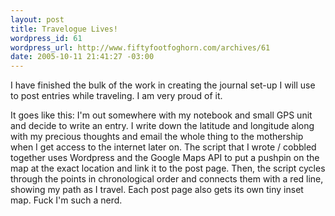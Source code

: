 ```yaml
--- 
layout: post
title: Travelogue Lives!
wordpress_id: 61
wordpress_url: http://www.fiftyfootfoghorn.com/archives/61
date: 2005-10-11 21:41:27 -03:00
---
```

I have finished the bulk of the work in creating the journal set-up I will use to post entries while traveling. I am very proud of it.

It goes like this: I'm out somewhere with my notebook and small GPS unit and decide to write an entry. I write down the latitude and longitude along with my precious thoughts and email the whole thing to the mothership when I get access to the internet later on. The script that I wrote / cobbled together uses Wordpress and the Google Maps API to put a pushpin on the map at the exact location and link it to the post page. Then, the script cycles through the points in chronological order and connects them with a red line, showing my path as I travel. Each post page also gets its own tiny inset map. Fuck I'm such a nerd.
